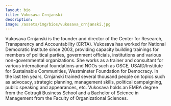 ```yaml
---
layout: bio
title: Vukosava Crnjanski
description:
image: /assets/img/bios/vukosava_crnjanski.jpg
---
```

Vukosava Crnjanski is the founder and director of the Center for Research, Transparency and Accountability (CRTA). Vukosava has worked for National Democratic Institute since 2003, providing capacity building trainings for members of political parties, government officials, institutions and various non-governmental organizations. She works as a trainer and consultant for various international foundations and NGOs such as OSCE, USAID/Institute for Sustainable Communities, Westminster Foundation for Democracy. In the last ten years, Crnjanski trained several thousand people on topics such as advocacy, strategic planning, management skills, political campaigning, public speaking and appearances, etc. Vukosava holds an EMBA degree from the Cotrugli Business School and a Bachelor of Science in Management from the Faculty of Organizational Sciences.
